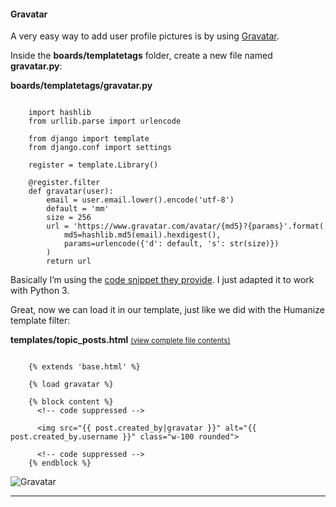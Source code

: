 #### Gravatar

A very easy way to add user profile pictures is by using [Gravatar](https://gravatar.com).

Inside the **boards/templatetags** folder, create a new file named **gravatar.py**:

**boards/templatetags/gravatar.py**

```

    import hashlib
    from urllib.parse import urlencode

    from django import template
    from django.conf import settings

    register = template.Library()

    @register.filter
    def gravatar(user):
        email = user.email.lower().encode('utf-8')
        default = 'mm'
        size = 256
        url = 'https://www.gravatar.com/avatar/{md5}?{params}'.format(
            md5=hashlib.md5(email).hexdigest(),
            params=urlencode({'d': default, 's': str(size)})
        )
        return url

```

Basically I’m using the [code snippet they provide](https://fi.gravatar.com/site/implement/images/python/). I just adapted it to work with Python 3.

Great, now we can load it in our template, just like we did with the Humanize template filter:

**templates/topic_posts.html** <small>[(view complete file contents)](https://gist.github.com/vitorfs/23d5c5bc9e6c7ac94506a2660a61012c)</small>

```

    {% extends 'base.html' %}

    {% load gravatar %}

    {% block content %}
      <!-- code suppressed -->

      <img src="{{ post.created_by|gravatar }}" alt="{{ post.created_by.username }}" class="w-100 rounded">

      <!-- code suppressed -->
    {% endblock %}

```

![Gravatar](https://simpleisbetterthancomplex.com/media/series/beginners-guide/1.11/part-6/gravatar.png)

* * *